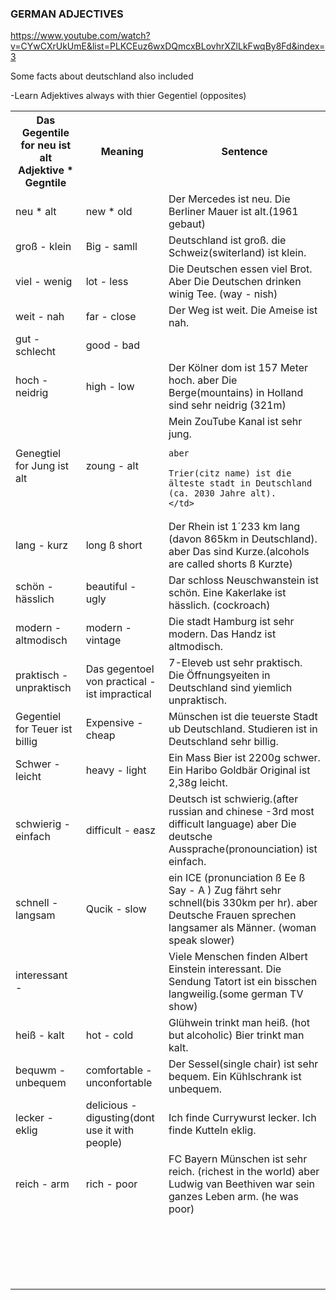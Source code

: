 ### GERMAN ADJECTIVES

https://www.youtube.com/watch?v=CYwCXrUkUmE&list=PLKCEuz6wxDQmcxBLovhrXZlLkFwqBy8Fd&index=3

Some facts about deutschland also included

-Learn Adjektives always with thier Gegentiel (opposites)

<table>
<tr>
    <th>
        Das Gegentile for neu ist alt
        Adjektive * Gegntile  
    </th>
    <th>
        Meaning  
    </th>
    <th>
        Sentence
    </th>
</tr>
<tr>
    <td> 
    neu * alt 
    </td>
    <td>
    new * old
    </td>
    <td>
    Der Mercedes ist neu.
    Die Berliner Mauer ist alt.(1961 gebaut)
    </td>
</tr>
<tr>
    <td>
    groß - klein
    </td>
    <td>
    Big -  samll
    </td>
    <td>
    Deutschland ist groß.
    die Schweiz(switerland) ist klein.
    </td>
</tr>
<tr>
    <td>
    viel - wenig
    </td>
    <td>
    lot - less
    </td>
    <td>
    Die Deutschen essen viel Brot.
    Aber 
    Die Deutschen drinken winig Tee. (way - nish)
    </td>
</tr>
<tr>
    <td>
    weit - nah
    </td>
    <td>
    far - close
    </td>
    <td>
    Der Weg ist weit.
    Die Ameise ist nah.
    </td>
</tr>
<tr>
    <td>
    gut - schlecht
    </td>
    <td>
    good -  bad
    </td>
    <td>
    </td>
</tr>
<tr>
    <td>
    hoch - neidrig
    </td>
    <td>
    high - low
    </td>
    <td>
    Der Kölner dom ist 157 Meter hoch.
    aber
    Die Berge(mountains) in Holland sind sehr neidrig (321m)
    </td>
</tr>
<tr>
    <td>
    Genegtiel for 
    Jung ist alt
    </td>
    <td>
    zoung -  alt 
    </td>
    <td>
    Mein ZouTube Kanal ist sehr jung.

    aber

    Trier(citz name) ist die älteste stadt in Deutschland (ca. 2030 Jahre alt).
    </td>
</tr>
<tr>
    <td>
    lang - kurz
    </td>
    <td>
    long  ß short
    </td>
    <td>
    Der Rhein ist 1´233 km lang (davon 865km in Deutschland).
    aber
    Das sind Kurze.(alcohols are called shorts ß Kurzte)
    </td>
</tr>
<tr>
    <td>
    schön - hässlich
    </td>
    <td>
    beautiful - ugly
    </td>
    <td>
    Dar schloss Neuschwanstein ist schön.
    Eine Kakerlake ist hässlich. (cockroach) 
    </td>
</tr>
<tr>
    <td>
    modern - altmodisch
    </td>
    <td>
    modern - vintage
    </td>
    <td>
    Die stadt Hamburg ist sehr modern.
    Das Handz ist altmodisch.
    </td>
</tr>
<tr>
    <td>
    praktisch - unpraktisch
    </td>
    <td>
    Das gegentoel von practical -ist  impractical
    </td>
    <td>
    7-Eleveb ust sehr praktisch.
    Die Öffnungsyeiten in Deutschland sind yiemlich unpraktisch.
    </td>
</tr>
<tr>
    <td>
    Gegentiel for Teuer ist billig
    </td>
    <td>
    Expensive -  cheap
    </td>
    <td>
    Münschen ist die teuerste Stadt ub Deutschland.
    Studieren ist in Deutschland sehr billig.
    </td>
</tr>
<tr>
    <td>
    Schwer -  leicht
    </td>
    <td>
    heavy - light
    </td>
    <td>
    Ein Mass Bier ist 2200g schwer.
    Ein Haribo Goldbär Original ist 2,38g leicht.
    </td>
</tr>
<tr>
    <td>
    schwierig -  einfach
    </td>
    <td>
    difficult - easz
    </td>
    <td>
    Deutsch ist schwierig.(after russian and chinese -3rd most difficult language)
aber
    Die deutsche Aussprache(pronounciation) ist einfach.
    </td>
</tr>
<tr>
    <td>
    schnell -  langsam
    </td>
    <td>
    Qucik - slow
    </td>
    <td>
    ein ICE (pronunciation ß Ee ß Say - A ) Zug fährt sehr schnell(bis 330km per hr).
    aber
    Deutsche Frauen sprechen langsamer als Männer. (woman speak slower)
    </td>
</tr>
<tr>
    <td>
    interessant -  
    </td>
    <td>
    </td>
    <td>
    Viele Menschen finden Albert Einstein interessant.
    Die Sendung Tatort ist ein bisschen langweilig.(some german TV show)
    </td>
</tr>
<tr>
    <td>
    heiß - kalt
    </td>
    <td>
    hot - cold
    </td>
    <td>
    Glühwein trinkt man heiß. (hot but alcoholic)
    Bier trinkt man kalt.
    </td>
</tr>
<tr>
    <td>
    bequwm -  unbequem
    </td>
    <td>
    comfortable  - unconfortable
    </td>
    <td>
    Der Sessel(single chair) ist sehr bequem.
    Ein Kühlschrank ist unbequem.
    </td>
</tr>
<tr>
    <td>
    lecker - eklig
    </td>
    <td>
    delicious - digusting(dont use it with people)
    </td>
    <td>
    Ich finde Currywurst lecker.
    Ich finde Kutteln eklig.
    </td>
</tr>
<tr>
    <td>
    reich -  arm
    </td>
    <td>
    rich -  poor
    </td>
    <td>
    FC Bayern Münschen ist sehr reich. (richest in the world)
    aber
    Ludwig van Beethiven war sein ganzes Leben arm. (he was poor)
    </td>
</tr>
<tr>
    <td>
    </td>
    <td>
    </td>
    <td>
    </td>
</tr>

<tr>
    <td>
    </td>
    <td>
    </td>
    <td>
    </td>
</tr>
<tr>
    <td>
    </td>
    <td>
    </td>
    <td>
    </td>
</tr>
<tr>
    <td>
    </td>
    <td>
    </td>
    <td>
    </td>
</tr>
<tr>
    <td>
    </td>
    <td>
    </td>
    <td>
    </td>
</tr>
<tr>
    <td>
    </td>
    <td>
    </td>
    <td>
    </td>
</tr>
<tr>
    <td>
    </td>
    <td>
    </td>
    <td>
    </td>
</tr>
<tr>
    <td>
    </td>
    <td>
    </td>
    <td>
    </td>
</tr>
<tr>
    <td>
    </td>
    <td>
    </td>
    <td>
    </td>
</tr>

<tr>
    <td>
    </td>
    <td>
    </td>
    <td>
    </td>
</tr>

<tr>
    <td>
    </td>
    <td>
    </td>
    <td>
    </td>
</tr>
<tr>
    <td>
    </td>
    <td>
    </td>
    <td>
    </td>
</tr>
<tr>
    <td>
    </td>
    <td>
    </td>
    <td>
    </td>
</tr>
<tr>
    <td>
    </td>
    <td>
    </td>
    <td>
    </td>
</tr>
<tr>
    <td>
    </td>
    <td>
    </td>
    <td>
    </td>
</tr>
<tr>
    <td>
    </td>
    <td>
    </td>
    <td>
    </td>
</tr>

<tr>
    <td>
    </td>
    <td>
    </td>
    <td>
    </td>
</tr>
<tr>
    <td>
    </td>
    <td>
    </td>
    <td>
    </td>
</tr><tr>
    <td>
    </td>
    <td>
    </td>
    <td>
    </td>
</tr>
</table>